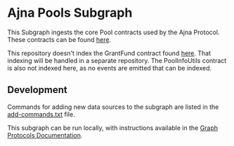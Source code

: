 # Ajna Pools Subgraph

This Subgraph ingests the core Pool contracts used by the Ajna Protocol. These contracts can be found [here](https://github.com/ajna-finance/contracts).

This repository doesn't index the GrantFund contract found [here](https://github.com/ajna-finance/ecosystem-coordination). That indexing will be handled in a separate repository. The PoolInfoUtils contract is also not indexed here, as no events are emitted that can be indexed.

## Development

Commands for adding new data sources to the subgraph are listed in the [add-commands.txt](./add-commands.txt) file.

This subgraph can be run locally, with instructions available in the [Graph Protocols Documentation](https://thegraph.com/docs/en/cookbook/quick-start/).
